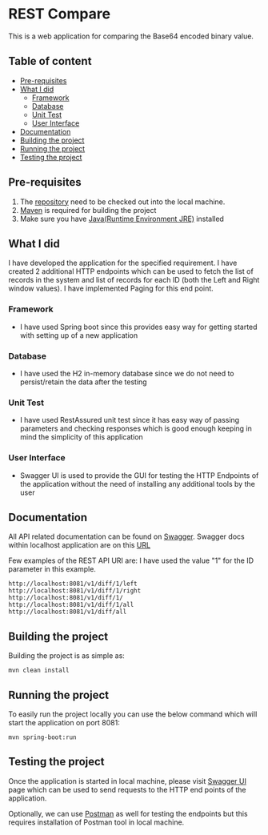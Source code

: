 REST Compare
======================
This is a web application for comparing the Base64 encoded binary value.

## Table of content

- [Pre-requisites](#pre-requisites)
- [What I did](#what-i-did)
    - [Framework](#framework)
    - [Database](#database)
    - [Unit Test](#unit-test)
	- [User Interface](#user-interface)
- [Documentation](#documentation)
- [Building the project](#building-the-project)
- [Running the project](#running-the-project)
- [Testing the project](#testing-the-project)
    

## Pre-requisites

1. The [repository](https://github.com/sasanksamudrala/RestCompare.git) need to be checked out into the local machine. 
2. [Maven](https://maven.apache.org/) is required for building the project
3. Make sure you have [Java(Runtime Environment JRE)](http://www.oracle.com/technetwork/java/javase/downloads/jre8-downloads-2133155.html) installed

## What I did
I have developed the application for the specified requirement.
I have created 2 additional HTTP endpoints which can be used to fetch the list of records in the system and list of records for each ID (both the Left and Right window values).
I have implemented Paging for this end point.

### Framework
* I have used Spring boot since this provides easy way for getting started with setting up of a new application

### Database
* I have used the H2 in-memory database since we do not need to persist/retain the data after the testing

### Unit Test
* I have used RestAssured unit test since it has easy way of passing parameters and checking responses which is good enough keeping in mind the simplicity of this application

### User Interface
* Swagger UI is used to provide the GUI for testing the HTTP Endpoints of the application without the need of installing any additional tools by the user


## Documentation
All API related documentation can be found on [Swagger](https://app.swaggerhub.com/apis/sasanksamudrala/RestComparison/v1).
Swagger docs within localhost application are on this [URL](http://localhost:8081/v2/api-docs)

Few examples of the REST API URI are:
I have used the value "1" for the ID parameter in this example.

    http://localhost:8081/v1/diff/1/left
    http://localhost:8081/v1/diff/1/right
    http://localhost:8081/v1/diff/1/
    http://localhost:8081/v1/diff/1/all
    http://localhost:8081/v1/diff/all

    
## Building the project
Building the project is as simple as:

    mvn clean install


## Running the project
To easily run the project locally you can use the below command which will start the application on port 8081:
    
    mvn spring-boot:run

## Testing the project
Once the application is started in local machine, please visit [Swagger UI](http://localhost:8081/swagger-ui.html) page which can be used to send requests to the HTTP end points of the application.

Optionally, we can use [Postman](https://www.getpostman.com/) as well for testing the endpoints but this requires installation of Postman tool in local machine.


